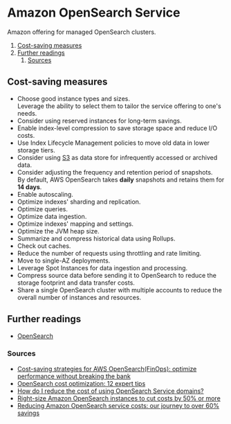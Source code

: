 # Amazon OpenSearch Service

Amazon offering for managed OpenSearch clusters.

1. [Cost-saving measures](#cost-saving-measures)
1. [Further readings](#further-readings)
   1. [Sources](#sources)

## Cost-saving measures

- Choose good instance types and sizes.<br/>
  Leverage the ability to select them to tailor the service offering to one's needs.
- Consider using reserved instances for long-term savings.
- Enable index-level compression to save storage space and reduce I/O costs.
- Use Index Lifecycle Management policies to move old data in lower storage tiers.
- Consider using [S3] as data store for infrequently accessed or archived data.
- Consider adjusting the frequency and retention period of snapshots.<br/>
  By default, AWS OpenSearch takes **daily** snapshots and retains them for **14 days**.
- Enable autoscaling.
- Optimize indexes' sharding and replication.
- Optimize queries.
- Optimize data ingestion.
- Optimize indexes' mapping and settings.
- Optimize the JVM heap size.
- Summarize and compress historical data using Rollups.
- Check out caches.
- Reduce the number of requests using throttling and rate limiting.
- Move to single-AZ deployments.
- Leverage Spot Instances for data ingestion and processing.
- Compress source data before sending it to OpenSearch to reduce the storage footprint and data transfer costs.
- Share a single OpenSearch cluster with multiple accounts to reduce the overall number of instances and resources.

## Further readings

- [OpenSearch]

### Sources

- [Cost-saving strategies for AWS OpenSearch(FinOps): optimize performance without breaking the bank]
- [OpenSearch cost optimization: 12 expert tips]
- [How do I reduce the cost of using OpenSearch Service domains?]
- [Right-size Amazon OpenSearch instances to cut costs by 50% or more]
- [Reducing Amazon OpenSearch service costs: our journey to over 60% savings]

<!--
  Reference
  ═╬═Time══
  -->

<!-- In-article sections -->
<!-- Knowledge base -->
[opensearch]: ../../opensearch.md
[s3]: s3.md

<!-- Files -->
<!-- Upstream -->
[how do i reduce the cost of using opensearch service domains?]: https://repost.aws/knowledge-center/opensearch-domain-pricing

<!-- Others -->
[cost-saving strategies for aws opensearch(finops): optimize performance without breaking the bank]: https://ramchandra-vadranam.medium.com/cost-saving-strategies-for-aws-opensearch-finops-optimize-performance-without-breaking-the-bank-f87f0bb2ce37
[opensearch cost optimization: 12 expert tips]: https://opster.com/guides/opensearch/opensearch-capacity-planning/how-to-reduce-opensearch-costs/
[right-size amazon opensearch instances to cut costs by 50% or more]: https://cloudfix.com/blog/right-size-amazon-opensearch-instances-cut-costs/
[reducing amazon opensearch service costs: our journey to over 60% savings]: https://medium.com/kreuzwerker-gmbh/how-we-accelerate-financial-and-operational-efficiency-with-amazon-opensearch-6b86b41d50a0
